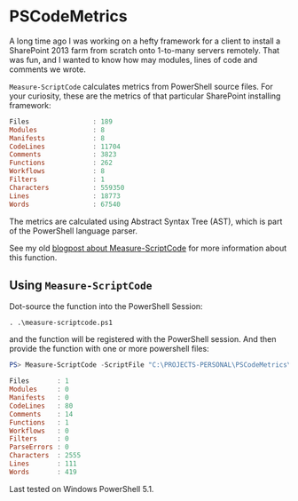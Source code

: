 # PSCodeMetrics

A long time ago I was working on a hefty framework for a client to install a SharePoint 2013 farm from scratch onto 1-to-many servers remotely. That was fun, and I wanted to know how may modules, lines of code and comments we wrote.

```Measure-ScriptCode``` calculates metrics from PowerShell source files. For your curiosity, these are the metrics of that particular SharePoint installing framework:

```powershell
Files                : 189
Modules              : 8
Manifests            : 8
CodeLines            : 11704
Comments             : 3823
Functions            : 262
Workflows            : 8
Filters              : 1
Characters           : 559350
Lines                : 18773
Words                : 67540
```

The metrics are calculated using Abstract Syntax Tree (AST), which is part of the PowerShell language parser.

See my old [blogpost about Measure-ScriptCode](https://blog.victorvogelpoel.nl/2014/01/12/powershell-measure-scriptcode-calculating-script-code-metrics/) for more information about this function.

## Using ```Measure-ScriptCode```

Dot-source the function into the PowerShell Session:

```. .\measure-scriptcode.ps1```

and the function will be registered with the PowerShell session. And then provide the function with one or more powershell files:

``` powershell
PS> Measure-ScriptCode -ScriptFile "C:\PROJECTS-PERSONAL\PSCodeMetrics\Measure-ScriptCode.ps1"

Files       : 1
Modules     : 0
Manifests   : 0
CodeLines   : 80
Comments    : 14
Functions   : 1
Workflows   : 0
Filters     : 0
ParseErrors : 0
Characters  : 2555
Lines       : 111
Words       : 419

```

Last tested on Windows PowerShell 5.1.